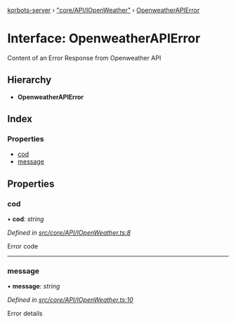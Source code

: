 [korbots-server](../README.md) › ["core/API/IOpenWeather"](../modules/_core_api_iopenweather_.md) › [OpenweatherAPIError](_core_api_iopenweather_.openweatherapierror.md)

# Interface: OpenweatherAPIError

Content of an Error Response from Openweather API

## Hierarchy

* **OpenweatherAPIError**

## Index

### Properties

* [cod](_core_api_iopenweather_.openweatherapierror.md#cod)
* [message](_core_api_iopenweather_.openweatherapierror.md#message)

## Properties

###  cod

• **cod**: *string*

*Defined in [src/core/API/IOpenWeather.ts:8](https://github.com/Xisabla/Korbots/blob/177cb32/server/src/core/API/IOpenWeather.ts#L8)*

Error code

___

###  message

• **message**: *string*

*Defined in [src/core/API/IOpenWeather.ts:10](https://github.com/Xisabla/Korbots/blob/177cb32/server/src/core/API/IOpenWeather.ts#L10)*

Error details

